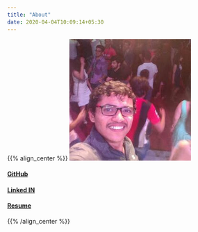 ```yaml
---
title: "About"
date: 2020-04-04T10:09:14+05:30
---
```

{{% align_center %}}
![Progile Pic](/puneeth/profile.jpg)

#### [GitHub](https://github.com/PuneethaPai)
#### [Linked IN](https://www.linkedin.com/in/puneeth-pai-b3b299a1/)
#### [Resume](/puneeth/resume.pdf)
{{% /align_center %}}